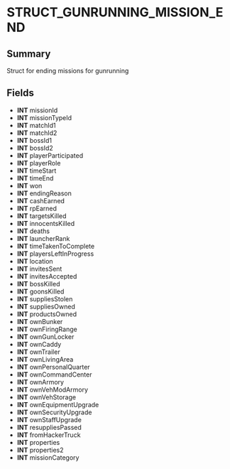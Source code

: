 # STRUCT_GUNRUNNING_MISSION_END

## Summary
Struct for ending missions for gunrunning

## Fields
* **INT** missionId
* **INT** missionTypeId
* **INT** matchId1
* **INT** matchId2
* **INT** bossId1
* **INT** bossId2
* **INT** playerParticipated
* **INT** playerRole
* **INT** timeStart
* **INT** timeEnd
* **INT** won
* **INT** endingReason
* **INT** cashEarned
* **INT** rpEarned
* **INT** targetsKilled
* **INT** innocentsKilled
* **INT** deaths
* **INT** launcherRank
* **INT** timeTakenToComplete
* **INT** playersLeftInProgress
* **INT** location
* **INT** invitesSent
* **INT** invitesAccepted
* **INT** bossKilled
* **INT** goonsKilled
* **INT** suppliesStolen
* **INT** suppliesOwned
* **INT** productsOwned
* **INT** ownBunker
* **INT** ownFiringRange
* **INT** ownGunLocker
* **INT** ownCaddy
* **INT** ownTrailer
* **INT** ownLivingArea
* **INT** ownPersonalQuarter
* **INT** ownCommandCenter
* **INT** ownArmory
* **INT** ownVehModArmory
* **INT** ownVehStorage
* **INT** ownEquipmentUpgrade
* **INT** ownSecurityUpgrade
* **INT** ownStaffUpgrade
* **INT** resuppliesPassed
* **INT** fromHackerTruck
* **INT** properties
* **INT** properties2
* **INT** missionCategory